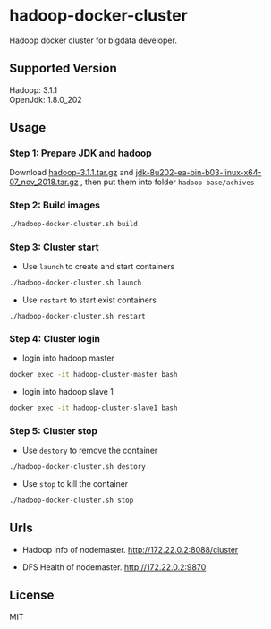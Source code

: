 # hadoop-docker-cluster

Hadoop docker cluster for bigdata developer.

## Supported Version
Hadoop: 3.1.1  
OpenJdk: 1.8.0_202

## Usage
### Step 1: Prepare JDK and hadoop
Download [hadoop-3.1.1.tar.gz](http://mirrors.shu.edu.cn/apache/hadoop/common/hadoop-3.1.1/hadoop-3.1.1.tar.gz) and [jdk-8u202-ea-bin-b03-linux-x64-07_nov_2018.tar.gz](https://download.java.net/java/early_access/jdk8/b03/BCL/jdk-8u202-ea-bin-b03-linux-x64-07_nov_2018.tar.gz) , then put them into folder `hadoop-base/achives`

### Step 2: Build images
```bash
./hadoop-docker-cluster.sh build
```

### Step 3: Cluster start
- Use `launch` to create and start containers
```bash
./hadoop-docker-cluster.sh launch
```
- Use `restart` to start exist containers
```
./hadoop-docker-cluster.sh restart
```

### Step 4: Cluster login 

- login into hadoop master
```bash
docker exec -it hadoop-cluster-master bash
```

- login into hadoop slave 1
```bash
docker exec -it hadoop-cluster-slave1 bash
```

### Step 5: Cluster stop
- Use `destory` to remove the container
```bash
./hadoop-docker-cluster.sh destory
```
- Use `stop` to kill the container
```bash
./hadoop-docker-cluster.sh stop
```

## Urls
- Hadoop info of nodemaster.
http://172.22.0.2:8088/cluster

- DFS Health of nodemaster.
http://172.22.0.2:9870

## License
MIT